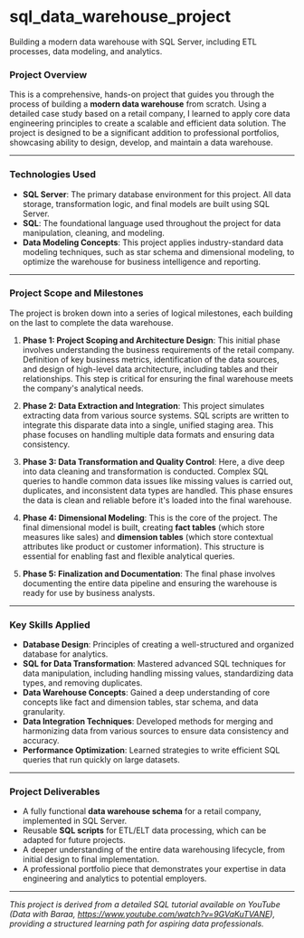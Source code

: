 # sql_data_warehouse_project
Building a modern data warehouse with SQL Server, including ETL processes, data modeling, and analytics.

### Project Overview

This is a comprehensive, hands-on project that guides you through the process of building a **modern data warehouse** from scratch. Using a detailed case study based on a retail company, I learned to apply core data engineering principles to create a scalable and efficient data solution. The project is designed to be a significant addition to professional portfolios, showcasing ability to design, develop, and maintain a data warehouse.

---

### Technologies Used

* **SQL Server**: The primary database environment for this project. All data storage, transformation logic, and final models are built using SQL Server.
* **SQL**: The foundational language used throughout the project for data manipulation, cleaning, and modeling.
* **Data Modeling Concepts**: This project applies industry-standard data modeling techniques, such as star schema and dimensional modeling, to optimize the warehouse for business intelligence and reporting.

---

### Project Scope and Milestones

The project is broken down into a series of logical milestones, each building on the last to complete the data warehouse.

1.  **Phase 1: Project Scoping and Architecture Design**: 
This initial phase involves understanding the business requirements of the retail company. Definition of key business metrics, identification of the data sources, and design of high-level data architecture, including tables and their relationships. This step is critical for ensuring the final warehouse meets the company's analytical needs.

2.  **Phase 2: Data Extraction and Integration**: 
This project simulates extracting data from various source systems. SQL scripts are written to integrate this disparate data into a single, unified staging area. This phase focuses on handling multiple data formats and ensuring data consistency.

3.  **Phase 3: Data Transformation and Quality Control**: 
Here, a dive deep into data cleaning and transformation is conducted. Complex SQL queries to handle common data issues like missing values is carried out, duplicates, and inconsistent data types are handled. This phase ensures the data is clean and reliable before it's loaded into the final warehouse. 

4.  **Phase 4: Dimensional Modeling**: 
This is the core of the project. The final dimensional model is built, creating **fact tables** (which store measures like sales) and **dimension tables** (which store contextual attributes like product or customer information). This structure is essential for enabling fast and flexible analytical queries.

5.  **Phase 5: Finalization and Documentation**: 
The final phase involves documenting the entire data pipeline and ensuring the warehouse is ready for use by business analysts.

---

### Key Skills Applied

* **Database Design**: Principles of creating a well-structured and organized database for analytics.
* **SQL for Data Transformation**: Mastered advanced SQL techniques for data manipulation, including handling missing values, standardizing data types, and removing duplicates.
* **Data Warehouse Concepts**: Gained a deep understanding of core concepts like fact and dimension tables, star schema, and data granularity.
* **Data Integration Techniques**: Developed methods for merging and harmonizing data from various sources to ensure data consistency and accuracy.
* **Performance Optimization**: Learned strategies to write efficient SQL queries that run quickly on large datasets.

---

### Project Deliverables

* A fully functional **data warehouse schema** for a retail company, implemented in SQL Server.
* Reusable **SQL scripts** for ETL/ELT data processing, which can be adapted for future projects.
* A deeper understanding of the entire data warehousing lifecycle, from initial design to final implementation.
* A professional portfolio piece that demonstrates your expertise in data engineering and analytics to potential employers.

---

*This project is derived from a detailed SQL tutorial available on YouTube (Data with Baraa, https://www.youtube.com/watch?v=9GVqKuTVANE), providing a structured learning path for aspiring data professionals.*
